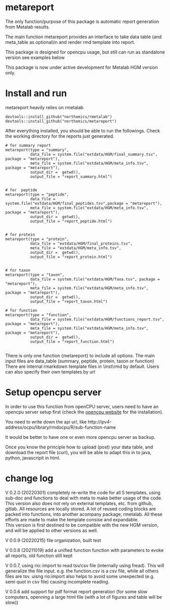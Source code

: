 # metareport

 The only function/purpose of this package is automatic report generation from Metalab results.
 
 The main function metareport provides an interface to take data table (and meta_table as optional)in and render rmd template into report. 
 
 This package is designed for opencpu usage, but still can run as standalone version see examples below
 
 This package is now under active development for Metalab HGM version only. 
 

# Install and run


metareport heavily relies on rmetalab

```
devtools::install_github("northomics/rmetalab") 
devtools::install_github("northomics/metareport")

```

After everything installed, you should be able to run the followings. 
Check the working directory for the reports just generated.


```
# for summary report
metareport(type = "summary",
           data_file = system.file("extdata/HGM/final_summary.tsv", package = "metareport"),
           meta_file = system.file("extdata/HGM/meta_info.tsv", package = "metareport"),
           output_dir =  getwd(), 
           output_file = "report_summary.html")


# for  peptide
metareport(type = "peptide",
           data_file = system.file("extdata/HGM/final_peptides.tsv",package = "metareport"),
           meta_file = system.file("extdata/HGM/meta_info.tsv", package = "metareport"),
           output_dir =  getwd(), 
           output_file = "report_peptide.html")
           
   
# for protein
metareport(type = "protein",
           data_file = "extdata/HGM/final_proteins.tsv",
           meta_file = "extdata/HGM/meta_info.tsv",
           output_dir =  getwd(), 
           output_file = "report_protein.html")        


# for taxon
metareport(type = "taxon",
           data_file = system.file("extdata/HGM/Taxa.tsv", package = "metareport"),
           meta_file = system.file("extdata/HGM/meta_info.tsv", package = "metareport"),
           output_dir =  getwd(), 
           output_file = "report_taxon.html")

# for function
metareport(type = "function",
           data_file = system.file("extdata/HGM/functions_report.tsv", package = "metareport"),
           meta_file = system.file("extdata/HGM/meta_info.tsv", package = "metareport"),
           output_dir =  getwd(), 
           output_file = "report_function.html")


```



There is only one function {metareport} to include all options.
The main input files are data_table (summary, peptide, protein, taxon or function)
There are internal rmarkdown template files in \inst\rmd by default. Users can also specify their own templates by url

# Setup opencpu server

In order to use this function from openCPU server, users need to have an opencpu server setup first (check the [opencpu website](https://www.opencpu.org/download.html) for the installation). 

You need to write down the api url, like http://ipv4-address/ocpu/library/rmdocpu/R/sub-function-name

It would be better to have one or even more opencpu server as backup. 


Once you know the principle how to upload (post) your data table, and download the report file (curl), you will be able to adapt this in to java, python, javascripit in html.





# change log

V 0.2.0 (20220301) completely re-write the code for all 5 templates, using sub-doc and functions to deal with meta to make better usage of the code. This version also does not rely on external templates, etc. from github, gitlab. All resources are locally stored. A lot of reused coding blocks are packed into functions, into another acompany package, rmetalab. All these efforts are made to make the template consise and expandable.  
This version is first destined to be compatible with the new HGM version, and will be applied to other versions as well. 

V 0.0.9 (20220215) file organization, built test 

V 0.0.8 (20211019) add a unified function function with parameters to evoke all reports, old function still kept

V 0.0.7, using rio::import to read tsv/csv file (internally using fread). This will generalize the file input. e.g. the function.csv is a csv file, while all others files are tsv.
uisng rio:import also helps to avoid some unexpected (e.g. semi quot in csv file) causing incomplete reading. 

V 0.0.6 add support for pdf format report generation (for some slow computers, openning a large html file (with a lot of figures and table will be slow))





